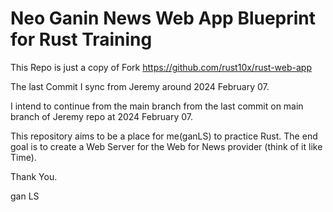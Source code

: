# Neo Ganin News Web App Blueprint for Rust Training

This Repo is just a copy of Fork https://github.com/rust10x/rust-web-app

The last Commit I sync from Jeremy around 2024 February 07.

I intend to continue from the main branch from the last commit on main branch of Jeremy repo at 2024 February 07. 

This repository aims to be a place for me(ganLS) to practice Rust. The end goal is to create a Web Server for the Web for News provider (think of it like Time).

Thank You. 

gan LS